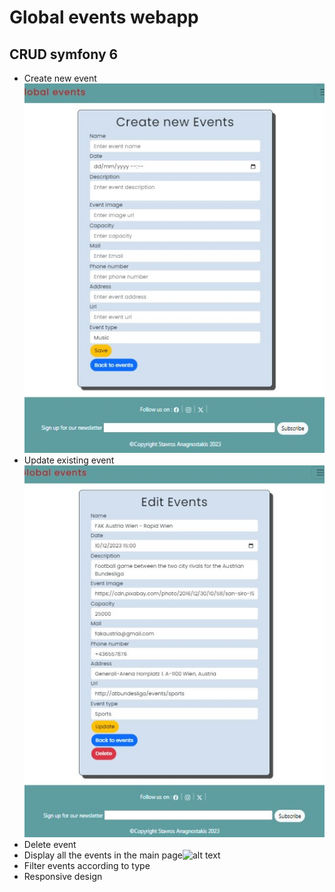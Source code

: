 # Global events webapp
## CRUD symfony 6
* Create new event![alt text](./createEvets.jpg)
* Update existing event![alt text](./editEvents.jpg)
* Delete event
* Display all the events in the main page![alt text](./globalEventsgif.gif)
* Filter events according to type
* Responsive design



